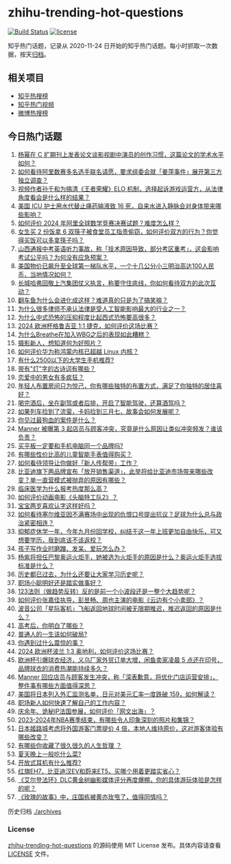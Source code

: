 # zhihu-trending-hot-questions

[![Build Status](https://github.com/justjavac/zhihu-trending-hot-questions/workflows/ci/badge.svg?branch=master)](https://github.com/justjavac/zhihu-trending-hot-questions/actions)
[![license](https://img.shields.io/github/license/justjavac/zhihu-trending-hot-questions)](https://github.com/justjavac/zhihu-trending-hot-questions/blob/master/LICENSE)

知乎热门话题，记录从 2020-11-24
日开始的知乎热门话题。每小时抓取一次数据，按天[归档](./archives)。

## 相关项目

- [知乎热搜榜](https://github.com/justjavac/zhihu-trending-top-search)
- [知乎热门视频](https://github.com/justjavac/zhihu-trending-hot-video)
- [微博热搜榜](https://github.com/justjavac/weibo-trending-hot-search)

## 今日热门话题

<!-- BEGIN -->
<!-- 最后更新时间 Sun Jun 23 2024 01:09:40 GMT+0800 (China Standard Time) -->

1. [杨幂在 C 扩期刊上发表论文谈影视剧中演员的创作习惯，这篇论文的学术水平如何？](https://www.zhihu.com/question/659541131)
1. [如何看待阿里数赛多名选手联名请愿，要求组委会就「姜萍事件」展开第三方独立调查？](https://www.zhihu.com/question/659628342)
1. [视频作者孙千和为搞清《王者荣耀》ELO 机制，选择起诉游戏运营方，从法律角度看会是什么样的结果？](https://www.zhihu.com/question/659526519)
1. [美国 ICU 护士用水代替止痛药输液致 16 死，自来水进入静脉会对身体带来哪些影响？](https://www.zhihu.com/question/659594809)
1. [如何评价 2024 年阿里全球数学竞赛决赛试题？难度怎么样？](https://www.zhihu.com/question/659607083)
1. [女生买 2 份饭拿 6 双筷子被食堂员工指责偷窃，如何评价双方的行为？你觉得买饭可以多拿筷子吗？](https://www.zhihu.com/question/659504028)
1. [山西通报中考英语听力事故，称「技术原因导致，部分考区重考」，这会影响考试公平吗？为何没有应急预案？](https://www.zhihu.com/question/659597798)
1. [美国物价已飙升至全球第一梯队水平，一个十几公分小三明治高达100人民币，当地情况如何？](https://www.zhihu.com/question/659552465)
1. [长城哈弗回敬上汽集团仗义执言，称要守住底线，你如何看待双方的此次互动？](https://www.zhihu.com/question/659535681)
1. [翻车鱼为什么会进化成这样？难道真的只是为了搞笑嘛？](https://www.zhihu.com/question/37880640)
1. [为什么很多律师不承认法律是受人工智能影响最大的行业之一？](https://www.zhihu.com/question/659369541)
1. [为什么中式恐怖的压抑程度比起西式恐怖要高很多？](https://www.zhihu.com/question/586625187)
1. [2024 欧洲杯格鲁吉亚 1:1 捷克，如何评价这场比赛？](https://www.zhihu.com/question/659502614)
1. [为什么Breathe在加入WBG之后的表现如此糟糕？](https://www.zhihu.com/question/659542831)
1. [摄影新人，想知道何为好照片？](https://www.zhihu.com/question/658994133)
1. [如何评价华为称鸿蒙内核已超越 Linux 内核？](https://www.zhihu.com/question/659531635)
1. [有什么2500以下的大学生手机推荐?](https://www.zhihu.com/question/659324719)
1. [带有"灯"字的古诗词有哪些？](https://www.zhihu.com/question/658918168)
1. [恋爱中的男女有多疯狂？](https://www.zhihu.com/question/658629809)
1. [年轻人布置房间只为悦己，你有哪些独特的布置方式，满足了你独特的居住喜好？](https://www.zhihu.com/question/658747746)
1. [喝完酒后，坐在副驾或者后排，开启了智能驾驶，还算酒驾吗？](https://www.zhihu.com/question/659490057)
1. [如果列车捡到了流萤，卡妈捡到三月七，故事会如何发展呢？](https://www.zhihu.com/question/659088420)
1. [你见过最狗血的案件是什么？](https://www.zhihu.com/question/658017355)
1. [Manner 被曝第 3 起店员与顾客冲突，究竟是什么原因让类似冲突频发？谁该负责？](https://www.zhihu.com/question/659534275)
1. [买平板一定要和手机电脑同一个品牌吗?](https://www.zhihu.com/question/659258644)
1. [有哪些性价比高的儿童智能手表值得购买？](https://www.zhihu.com/question/655262975)
1. [如何看待领导让你做好「新人传帮带」工作？](https://www.zhihu.com/question/659323913)
1. [比亚迪旗下两品牌宣布「放开销售渠道」，此举将给比亚迪市场带来哪些改变？单一直营模式被抛弃的原因有哪些？](https://www.zhihu.com/question/659521623)
1. [临床医学为什么报考热度那么高？](https://www.zhihu.com/question/656744150)
1. [如何评价动画电影《头脑特工队2》？](https://www.zhihu.com/question/659488493)
1. [宝宝两岁喜欢认字这样好吗？](https://www.zhihu.com/question/656849380)
1. [如何看待塞尔维亚因不满赛场中出现的仇恨口号提出抗议？足球为什么总与政治紧密相连？](https://www.zhihu.com/question/659541481)
1. [抑郁症休学一年，今年九月份回学校，纠结于这一年上班更加自由快乐，可又想要学历，我到底该不该返校？](https://www.zhihu.com/question/659371213)
1. [孩子写作业时磨蹭、发呆、爱玩怎么办？](https://www.zhihu.com/question/655908762)
1. [杨紫将担任巴黎奥运火炬手，她被选为火炬手的原因是什么？奥运火炬手选拔标准是什么？](https://www.zhihu.com/question/659231512)
1. [历史都已过去，为什么还要让大家学习历史呢？](https://www.zhihu.com/question/659547639)
1. [职场小聪明好还是踏实做事好？](https://www.zhihu.com/question/659314005)
1. [123法则（做趋势反转）反的是前一个小波段还是一整个大趋势呢？](https://www.zhihu.com/question/659270149)
1. [如何评价张嘉佳执导，彭昱畅、周也主演的电影《云边有个小卖部》？](https://www.zhihu.com/question/659494305)
1. [波音公司「星际客机」飞船返回地球时间被无限期推迟，推迟返回的原因是什么？](https://www.zhihu.com/question/659592518)
1. [高考后，你明白了哪些？](https://www.zhihu.com/question/658312522)
1. [普通人的一生该如何破局?](https://www.zhihu.com/question/654219633)
1. [你遇到过什么震惊的事？](https://www.zhihu.com/question/658990791)
1. [2024 欧洲杯波兰 1:3 奥地利，如何评价这场比赛？](https://www.zhihu.com/question/659502582)
1. [欧洲杯引爆球衣经济，义乌厂家外贸订单大增，闲鱼卖家凌晨 5 点还在印号，品牌球衣的消费热潮能持续多久？](https://www.zhihu.com/question/658894700)
1. [Manner 回应店员与顾客发生冲突，称「深表歉意，将优化门店运营安排」，整件事有哪些方面值得深思？](https://www.zhihu.com/question/659543101)
1. [美国将日本列入外汇监测名单，日元对美元汇率一度跌破 159，如何解读？](https://www.zhihu.com/question/659577200)
1. [职场新人如何快速了解自己的工作内容？](https://www.zhihu.com/question/642657270)
1. [庆余年、诡秘IP法国参展，如何评价「网文出海」？](https://www.zhihu.com/question/659579083)
1. [2023-2024年NBA赛季结束，有哪些令人印象深刻的照片和集锦？](https://www.zhihu.com/question/659328508)
1. [日本姬路城考虑将外国游客门票提价 4 倍，本地人维持原价，这对游客体验有哪些改变？](https://www.zhihu.com/question/659153349)
1. [有哪些你收藏了很久很久的人生哲理 ？](https://www.zhihu.com/question/659521838)
1. [夏天晚上一般吃什么菜?](https://www.zhihu.com/question/659303102)
1. [开放式耳机有什么推荐?](https://www.zhihu.com/question/654281646)
1. [红旗EH7、比亚迪汉EV和蔚来ET5，买哪个用着更踏实省心？](https://www.zhihu.com/question/659548888)
1. [《艾尔登法环》DLC黄金树幽影媒体评分再度爆棚，你的具体游玩体验是怎样的呢？](https://www.zhihu.com/question/659503755)
1. [《玫瑰的故事》中，庄国栋被黄亦玫甩了，值得同情吗？](https://www.zhihu.com/question/658661130)

<!-- END -->

历史归档 [./archives](./archives)

### License

[zhihu-trending-hot-questions](https://github.com/justjavac/zhihu-trending-hot-questions)
的源码使用 MIT License 发布。具体内容请查看 [LICENSE](./LICENSE) 文件。

